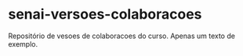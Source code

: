 # senai-versoes-colaboracoes
Repositório de vesoes de colaboracoes do curso.
Apenas um texto de exemplo.
